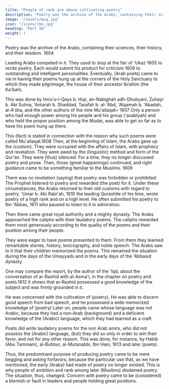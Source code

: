 ```yaml
---
title: "People of rank are above cultivating poetry"
description: "Poetry was the archive of the Arabs, containing their sciences, their history, and their wisdom"
image: "/covers/muq.jpg"
icon: "/icons/ibn.jpg"
heading: "Part 58"
weight: 1
---
```



<!-- ## 58. People of rank are above cultivating poetry -->

Poetry was the archive of the Arabs, containing their sciences, their history, and their wisdom. 1604 

Leading Arabs competed in it. They used to stop at the fair of 'Ukaz 1605 to recite poetry. Each would submit his product
for criticism 1606 to outstanding and intelligent personalities. Eventually, (Arab poets) came to vie in having their poems hung up at the corners of the Holy Sanctuary to which they made pilgrimage, the house of their ancestor Ibrahim (the Ka'bah). 

This was done by Imru'u-l-Qays b. Hujr, an-Nabighah adh-Dhubyani, Zuhayr b. Abi Sulma, 'Antarah b. Shaddad, Tarafah b. al-'Abd, 'Alqamah b. 'Abadah, al-A'sha, and the other authors of the nine Mu'allaqat= 1607 Only a person who had
enough power among his people and his group ('asabIyah) and who held the proper position among the Mudar, was able to get so far as to have his poem hung up there. 

This (fact) is stated in connection with the reason why such poems were called Mu'allaqat.1608
Then, at the beginning of Islam, the Arabs gave up the (custom). They were occupied with the affairs of Islam, with prophecy and revelation. They were awed by the (linguistic) method and form of the Qur'an. They were (thus) silenced. For a
time, they no longer discussed poetry and prose. Then, those (great happenings) continued, and right guidance came to be something familiar to the Muslims. 1609

There was no revelation (saying) that poetry was forbidden or prohibited. The Prophet listened to poetry and rewarded (the poet) for it. Under these circumstances, the Arabs returned to their old customs with regard to poetry. 'Umar b. Abi Rabi'ah,
1610 the leading Qurashite of his time, wrote poetry of a high rank and on a high level. He often submitted his poetry to Ibn 'Abbas, 1611 who paused to listen to it in admiration.


Then there came great royal authority and a mighty dynasty. The Arabs approached the caliphs with their laudatory poems. The caliphs rewarded them most generously according to the quality of the poems and their position among their people. 

They were eager to have poems presented to them. From them they learned remarkable stories, history, lexicography, and noble speech. The Arabs saw to it that their children memorized the poems. This remained the situation during the days of the Umayyads and in the early days of the 'Abbasid dynasty. 

One may compare the report, by the author of the 'Iqd, about the conversation of ar-Rashid with al-Asma'i, in the chapter on poetry and poets.1612 It shows that ar-Rashid possessed a good knowledge of the subject and was firmly grounded in it. 

He was concerned with the cultivation of (poetry). He was able to discern good speech from bad speech, and he possessed a wide memorized knowledge of (poetry) Later on, people came whose language was not Arabic, because they had a non-Arab (background) and a deficient knowledge of the (Arabic) language, which they had learned as a craft.

Poets did write laudatory poems for the non Arab amirs, who did not possess the (Arabic) language, (but) they did so only in order to win their favor, and not for any other reason. This was done, for instance, by Habib (Abu Tammam), al-Buhturi, al-Mutanabbi, Ibn Hani, 1613 and later (poets). 

Thus, the predominant purpose of producing poetry came to be mere begging and asking forfavors, because the particular use that, as we have mentioned, the early (Arabs) had made of poetry no longer existed. This is why people of ambition and rank among later (Muslims) disdained poetry. The situation, thus, changed. Concern with poetry came to be (considered) a blemish or fault in leaders and people holding great positions.
